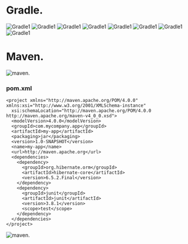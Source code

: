 # Gradle.<br>
![Gradle1](https://github.com/maxim-shapovalov/Java_Spring_HW1/homework/gradle/gradle-v.png)
![Gradle1](https://github.com/maxim-shapovalov/Java_Spring_HW1/gradle/gradle-build-1.png)
![Gradle1](https://github.com/maxim-shapovalov/Java_Spring_HW1/gradle/gradle-build-2.png)
![Gradle1](https://github.com/maxim-shapovalov/Java_Spring_HW1/gradle/gradle-build-successful.png)
![Gradle1](https://github.com/maxim-shapovalov/Java_Spring_HW1/gradle/build-gradle.png)
![Gradle1](https://github.com/maxim-shapovalov/Java_Spring_HW1/gradle/build-with-dependency-hibernate.png)
![Gradle1](https://github.com/maxim-shapovalov/Java_Spring_HW1/gradle/app.png)
![Gradle1](https://github.com/maxim-shapovalov/Java_Spring_HW1/gradle/build-app.png)
# Maven. <br>
![maven](https://github.com/maxim-shapovalov/Java_Spring_HW1/maven/package.png).

### pom.xml
```
<project xmlns="http://maven.apache.org/POM/4.0.0" xmlns:xsi="http://www.w3.org/2001/XMLSchema-instance"
  xsi:schemaLocation="http://maven.apache.org/POM/4.0.0 http://maven.apache.org/maven-v4_0_0.xsd">
  <modelVersion>4.0.0</modelVersion>
  <groupId>com.mycompany.app</groupId>
  <artifactId>my-app</artifactId>
  <packaging>jar</packaging>
  <version>1.0-SNAPSHOT</version>
  <name>my-app</name>
  <url>http://maven.apache.org</url>
  <dependencies>
    <dependency>
      <groupId>org.hibernate.orm</groupId>
      <artifactId>hibernate-core</artifactId>
      <version>6.5.2.Final</version>
    </dependency>
    <dependency>
      <groupId>junit</groupId>
      <artifactId>junit</artifactId>
      <version>3.8.1</version>
      <scope>test</scope>
    </dependency>
  </dependencies>
</project>
```
![maven](https://github.com/maxim-shapovalov/Java_Spring_HW1/maven/Build_20success.png).
